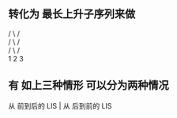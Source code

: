## 转化为 最长上升子序列来做 
  /   \       /\
 /     \     /  \
/       \   /    \
1      2       3

## 有 如上三种情形 可以分为两种情况 

从 前到后的 LIS | 从 后到前的 LIS
